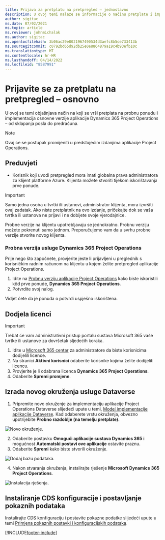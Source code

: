 ```yaml
---
title: Prijava za pretplatu na pretpregled – jednostavno
description: U ovoj temi nalaze se informacije o načinu pretplate i implementacije jednostavne aplikacije Project Operations – od sklapanja posla do predračuna.
author: sigitac
ms.date: 07/02/2021
ms.topic: article
ms.reviewer: johnmichalak
ms.author: sigitac
ms.openlocfilehash: 3b06ac29e8021967490534d3aefc8b5ce733413b
ms.sourcegitcommit: c0792bd65d92db25e0e8864879a19c4b93efb10c
ms.translationtype: MT
ms.contentlocale: hr-HR
ms.lasthandoff: 04/14/2022
ms.locfileid: "8587991"
---
```

# <a name="sign-up-for-a-preview-subscription---lite"></a>Prijavite se za pretplatu na pretpregled – osnovno 

U ovoj se temi objašnjava način na koji se vrši pretplata na probnu ponudu i implementacija osnovne verzije aplikacije Dynamics 365 Project Operations – od sklapanja posla do predračuna.

> [!NOTE]
> Ovaj će se postupak promijeniti u predstojećim izdanjima aplikacije Project Operations.

## <a name="prerequisites"></a>Preduvjeti
- Korisnik koji uvodi pretpregled mora imati globalna prava administratora za klijent platforme Azure. Klijenta možete stvoriti tijekom iskorištavanja prve ponude.

> [!IMPORTANT]
> Samo jedna osoba u tvrtki ili ustanovi, administrator klijenta, mora izvršiti ovaj zadatak. Ako niste pretplatnik na ovo izdanje, pričekajte dok se vaša tvrtka ili ustanova ne prijavi i ne dobijete svoje vjerodajnice.
> 
> Probne verzije na klijentu upotrebljavaju se jednokratno. Probnu verziju možete pokrenuti samo jednom. Preporučujemo vam da u svrhu probne verzije stvorite novog klijenta.

### <a name="dynamics-365-project-operations-trial"></a>Probna verzija usluge Dynamics 365 Project Operations 

Prije nego što započnete, provjerite jeste li prijavljeni u preglednik s korisničkim radnim računom na klijentu u kojem želite pretpregled aplikacije Project Operations.

1. Idite na [Probnu verziju aplikacije Project Operations](https://aka.ms/try-po) kako biste iskoristili kôd prve ponude, **Dynamics 365 Project Operations**.
2. Potvrdite svoj nalog.

  Vidjet ćete da je ponuda o potvrdi uspješno iskorištena.

## <a name="assign-licenses"></a>Dodjela licenci

> [!IMPORTANT]
> Trebat će vam administrativni pristup portalu sustava Microsoft 365 vaše tvrtke ili ustanove za dovršetak sljedećih koraka.


1. Idite u [Microsoft 365 centar](https://portal.office.com/) za administratore da biste korisnicima dodijelili licence.
2. Na stranici **Aktivni korisnici** odaberite korisnike kojima želite dodijeliti licencu.
3. Provjerite je li odabrana licenca **Dynamics 365 Project Operations**. 
4. Odaberite **Spremi promjene**.

## <a name="create-a-new-dataverse-environment"></a>Izrada novog okruženja usluge Dataverse

1. Pripremite novo okruženje za implementaciju aplikacije Project Operations Dataverse slijedeći upute u temi, [Model implementacije aplikacije Dataverse](lite-deployment.md). Kad odaberete vrstu okruženja, obvezno upotrijebite **Probno razdoblje (na temelju pretplate)**.

  ![Novo okruženje.](./media/19CreateEnvironment.png)

2. Odaberite postavku **Omogući aplikacije sustava Dynamics 365** i mogućnost **Automatski postavi ove aplikacije** ostavite praznu.  
3. Odaberite **Spremi** kako biste stvorili okruženje.

  ![Dodaj bazu podataka.](./media/20CreateEnvironment1.png)

4. Nakon stvaranja okruženja, instalirajte rješenje **Microsoft Dynamics 365 Project Operations**. 

![Instalacija rješenja.](./media/21InstallSolution.png)

## <a name="install-a-cds-configuration-and-setup-demo-data"></a>Instaliranje CDS konfiguracije i postavljanje pokaznih podataka

Instalirajte CDS konfiguraciju i postavite pokazne podatke slijedeći upute u temi [Primjena pokaznih postavki i konfiguracijskih podataka](lite-apply-demo-setup-config-data.md).


[!INCLUDE[footer-include](../includes/footer-banner.md)]

